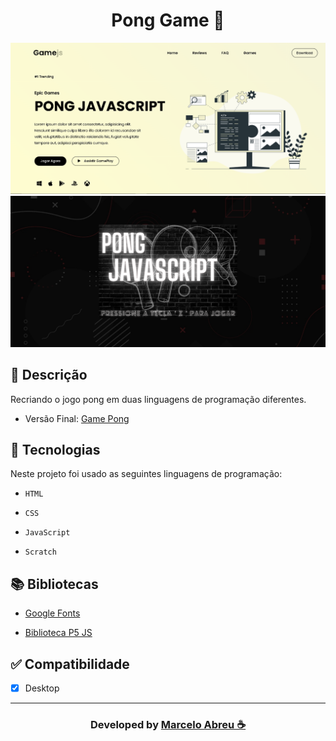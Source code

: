 <h1 align="center"> Pong Game 🏓</h1>

<img src="img-backg/img-site.png" alt="img" style="zoom: 50%;"/>  

<img src="img-backg/img-sitte.png" alt="img" style="zoom: 50%;"/>    

## 📝 Descrição
Recriando o jogo pong em duas linguagens de programação diferentes.

- Versão Final: [Game Pong](https://marcelo-abreeu.github.io/Pong-JavaScript/)

## 🚀 Tecnologias

Neste projeto foi usado as seguintes linguagens de programação:

- `HTML`

- `CSS`

- `JavaScript`

- `Scratch`


## 📚 Bibliotecas

- [Google Fonts](https://fonts.google.com/)

- [Biblioteca P5 JS](https://p5js.org/)

## ✅ Compatibilidade
- [x] Desktop

-----

<h3 align="center"> Developed by <a href="#">Marcelo Abreu ☕</a></h3>
